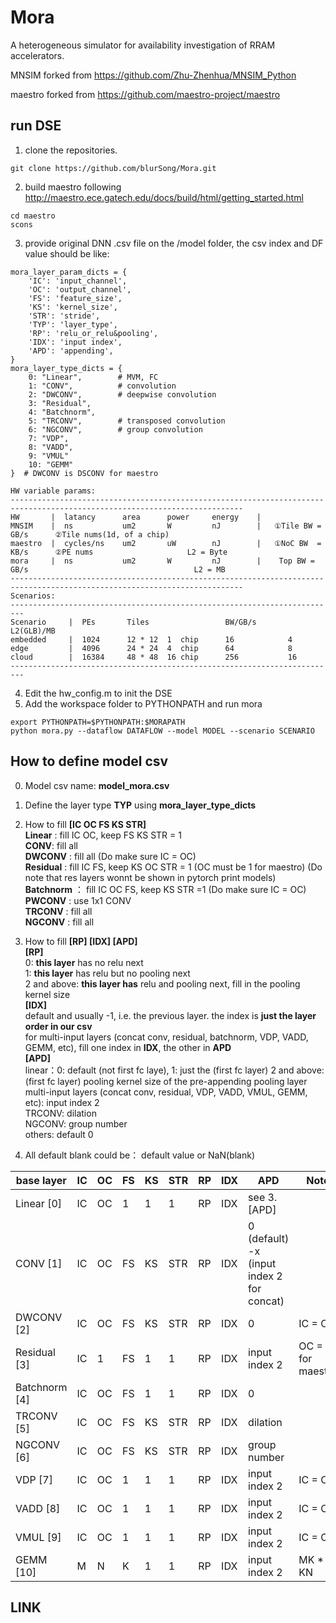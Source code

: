 # Mora
  A heterogeneous simulator for availability investigation of RRAM accelerators.
  
  MNSIM forked from https://github.com/Zhu-Zhenhua/MNSIM_Python
  
  maestro forked from https://github.com/maestro-project/maestro


## run DSE
1. clone the repositories.  
```
git clone https://github.com/blurSong/Mora.git
```
2. build maestro following http://maestro.ece.gatech.edu/docs/build/html/getting_started.html
```
cd maestro
scons
```
3. provide original DNN .csv file on the /model folder, the csv index and DF value should be like: 
   
```
mora_layer_param_dicts = {
    'IC': 'input_channel',
    'OC': 'output_channel',
    'FS': 'feature_size',
    'KS': 'kernel_size',
    'STR': 'stride',
    'TYP': 'layer_type',
    'RP': 'relu_or_relu&pooling',
    'IDX': 'input index',
    'APD': 'appending',
}
mora_layer_type_dicts = {
    0: "Linear",        # MVM, FC
    1: "CONV",          # convolution
    2: "DWCONV",        # deepwise convolution
    3: "Residual",
    4: "Batchnorm",
    5: "TRCONV",        # transposed convolution
    6: "NGCONV",        # group convolution
    7: "VDP",
    8: "VADD",
    9: "VMUL"
    10: "GEMM" 
}  # DWCONV is DSCONV for maestro
```
```
HW variable params:
--------------------------------------------------------------------------------------------------------------------------
HW       |  latancy      area      power     energy    |
MNSIM    |  ns           um2       W         nJ        |   ①Tile BW = GB/s      ②Tile nums(1d, of a chip)
maestro  |  cycles/ns    um2       uW        nJ        |   ①NoC BW  = KB/s      ②PE nums                     L2 = Byte
mora     |  ns           um2       W         nJ        |    Top BW = GB/s                                     L2 = MB
--------------------------------------------------------------------------------------------------------------------------
Scenarios:
-------------------------------------------------------------------------
Scenario     |  PEs       Tiles                 BW/GB/s       L2(GLB)/MB
embedded     |  1024      12 * 12  1  chip      16            4
edge         |  4096      24 * 24  4  chip      64            8
cloud        |  16384     48 * 48  16 chip      256           16
-------------------------------------------------------------------------

```
4. Edit the hw_config.m to init the DSE
5. Add the workspace folder to PYTHONPATH and run mora
```
export PYTHONPATH=$PYTHONPATH:$MORAPATH
python mora.py --dataflow DATAFLOW --model MODEL --scenario SCENARIO
```
##  How to define model csv

0. Model csv name: **model_mora.csv**

1. Define the layer type **TYP** using **mora_layer_type_dicts**

2. How to fill **[IC OC FS KS STR]**  
    **Linear**  : fill IC OC, keep FS KS STR = 1  
    **CONV**: fill all  
    **DWCONV**  : fill all (Do make sure IC = OC)  
   **Residual** : fill IC FS, keep KS OC STR = 1 (OC must be 1 for maestro)
            (Do note that res layers wonnt be shown in pytorch print models)  
    **Batchnorm** ： fill IC OC FS, keep KS STR =1 (Do make sure IC = OC)   
    **PWCONV** : use 1x1 CONV  
    **TRCONV** : fill all  
    **NGCONV** :  fill all  
3. How to fill **[RP] [IDX] [APD]**  
          **[RP]**  
                   0: **this layer**  has no relu next  
                   1: **this layer**  has relu but no pooling next  
                   2 and above: **this layer has**  relu and pooling next, fill in the pooling kernel size    
          **[IDX]**      
                   default and usually -1, i.e. the previous layer. the index is **just the layer order in our csv**  
                   for multi-input layers (concat conv, residual, batchnorm, VDP, VADD, GEMM, etc), fill one index in **IDX**, the other in **APD**  
          **[APD]**  
                  linear：0: default (not first fc laye), 
                          1: just the (first fc layer)
                          2 and above: (first fc layer) pooling kernel size of the pre-appending pooling layer 
                  multi-input layers (concat conv, residual, VDP, VADD, VMUL, GEMM, etc): input index 2  
                  TRCONV: dilation  
                  NGCONV: group number  
                  others: default 0  
4. All default blank could be： default value or NaN(blank)

| base layer    | IC  | OC  | FS  | KS  | STR | RP  | IDX | APD                                            | Note               |
| ------------- | --- | --- | --- | --- | --- | --- | --- | ---------------------------------------------- | ------------------ |
| Linear  [0]   | IC  | OC  | 1   | 1   | 1   | RP  | IDX | see 3.[APD]                                    |                    |
| CONV    [1]   | IC  | OC  | FS  | KS  | STR | RP  | IDX | 0 (default) <br> -x (input index 2 for concat) |                    |
| DWCONV [2]    | IC  | OC  | FS  | KS  | STR | RP  | IDX | 0                                              | IC = OC            |
| Residual [3]  | IC  | 1   | FS  | 1   | 1   | RP  | IDX | input index 2                                  | OC = 1 for maestro |
| Batchnorm [4] | IC  | OC  | FS  | 1   | 1   | RP  | IDX | 0                                              |                    |
| TRCONV [5]    | IC  | OC  | FS  | KS  | STR | RP  | IDX | dilation                                       |                    |
| NGCONV [6]    | IC  | OC  | FS  | KS  | STR | RP  | IDX | group number                                   |                    |
| VDP [7]       | IC  | OC  | 1   | 1   | 1   | RP  | IDX | input index 2                                  | IC = OC            |
| VADD [8]      | IC  | OC  | 1   | 1   | 1   | RP  | IDX | input index 2                                  | IC = OC            |
| VMUL [9]      | IC  | OC  | 1   | 1   | 1   | RP  | IDX | input index 2                                  | IC = OC            |
| GEMM [10]     | M   | N   | K   | 1   | 1   | RP  | IDX | input index 2                                  | MK * KN            |


## LINK
